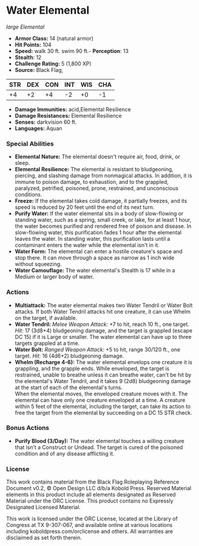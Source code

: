 # Water Elemental

*large* *Elemental*

- **Armor Class:** 14 (natural armor)
- **Hit Points:** 104 
- **Speed:** walk 30 ft. swim 90 ft.- **Perception**: 13
- **Stealth**: 12
- **Challenge Rating:** 5 (1,800 XP)
- **Source:** Black Flag,

| STR | DEX | CON | INT | WIS | CHA |
| --- | --- | --- | --- | --- | --- |
| +4 | +2 | +4 | -2 | +0 | -1 |

- **Damage Immunities:** acid,Elemental Resilience
- **Damage Resistances:** Elemental Resilience
- **Senses:** darkvision 60 ft.
- **Languages:** Aquan

### Special Abilities

- **Elemental Nature:** The elemental doesn't require air, food, drink, or sleep.
- **Elemental Resilience:** The elemental is resistant to bludgeoning, piercing, and slashing damage from nonmagical attacks. In addition, it is immune to poison damage, to exhaustion, and to the grappled, paralyzed, petrified, poisoned, prone, restrained, and unconscious conditions.
- **Freeze:** If the elemental takes cold damage, it partially freezes, and its speed is reduced by 20 feet until the end of its next turn.
- **Purify Water:** If the water elemental sits in a body of slow-flowing or standing water, such as a spring, small creek, or lake, for at least 1 hour, the water becomes purified and rendered free of poison and disease. In slow-flowing water, this purification fades 1 hour after the elemental leaves the water. In standing water, this purification lasts until a contaminant enters the water while the elemental isn't in it.
- **Water Form:** The elemental can enter a hostile creature's space and stop there. It can move through a space as narrow as 1 inch wide without squeezing.
- **Water Camouflage:** The water elemental's Stealth is 17 while in a Medium or larger body of water.

### Actions

- **Multiattack:** The water elemental makes two Water Tendril or Water Bolt attacks. If both Water Tendril attacks hit one creature, it can use Whelm on the target, if available.
- **Water Tendril:** _Melee Weapon Attack:_ +7 to hit, reach 10 ft., one target. _Hit:_ 17 (3d8+4) bludgeoning damage, and the target is grappled (escape DC 15) if it is Large or smaller. The water elemental can have up to three targets grappled at a time.
- **Water Bolt:** _Ranged Weapon Attack:_ +5 to hit, range 30/120 ft., one target. _Hit:_ 16 (4d6+2) bludgeoning damage.
- **Whelm (Recharge 4-6):** The water elemental envelops one creature it is grappling, and the grapple ends. While enveloped, the target is restrained, unable to breathe unless it can breathe water, can't be hit by the elemental's Water Tendril, and it takes 9 (2d8) bludgeoning damage at the start of each of the elemental's turns.<br>When the elemental moves, the enveloped creature moves with it. The elemental can have only one creature enveloped at a time. A creature within 5 feet of the elemental, including the target, can take its action to free the target from the elemental by succeeding on a DC 15 STR check.

### Bonus Actions

- **Purify Blood (3/Day):** The water elemental touches a willing creature that isn't a Construct or Undead. The target is cured of the poisoned condition and of any disease afflicting it.


### License

This work contains material from the Black Flag Roleplaying Reference Document v0.2, © Open Design LLC d/b/a Kobold Press. Reserved Material elements in this product include all elements designated as Reserved Material under the ORC License. This product contains no Expressly Designated Licensed Material.

This work is licensed under the ORC License, located at the Library of Congress at TX 9-307-067, and available online at various locations including koboldpress.com/orclicense and others. All warranties are disclaimed as set forth therein.
